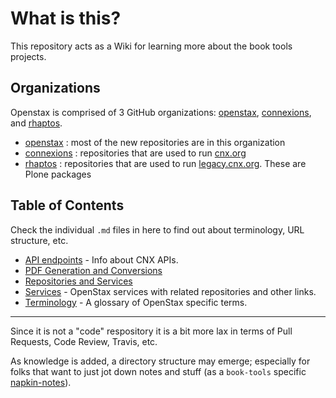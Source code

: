 # What is this?

This repository acts as a Wiki for learning more about the book tools projects.

## Organizations

Openstax is comprised of 3 GitHub organizations:
[openstax](https://github.com/openstax), [connexions](https://github.com/connexions), and [rhaptos](https://github.com/rhaptos).

- [openstax](https://github.com/openstax) : most of the new repositories are in this organization
- [connexions](https://github.com/connexions) : repositories that are used to run [cnx.org](#cnx.org)
- [rhaptos](https://github.com/rhaptos) : repositories that are used to run [legacy.cnx.org](https://legacy.cnx.org). These are Plone packages

## Table of Contents

Check the individual `.md` files in here to find out about terminology, URL structure, etc.

- [API endpoints](./API.md) - Info about CNX APIs. 
- [PDF Generation and Conversions](./conversions.md)
- [Repositories and Services](./repositories.md)
- [Services](./services.md) - OpenStax services with related repositories and other links.
- [Terminology](./terminology.md) - A glossary of OpenStax specific terms.

---

Since it is not a "code" respository it is a bit more lax in terms of Pull Requests, Code Review, Travis, etc.

As knowledge is added, a directory structure may emerge; especially for folks that want to just jot down notes and stuff (as a `book-tools` specific [napkin-notes](https://github.com/openstax/napkin-notes)).
